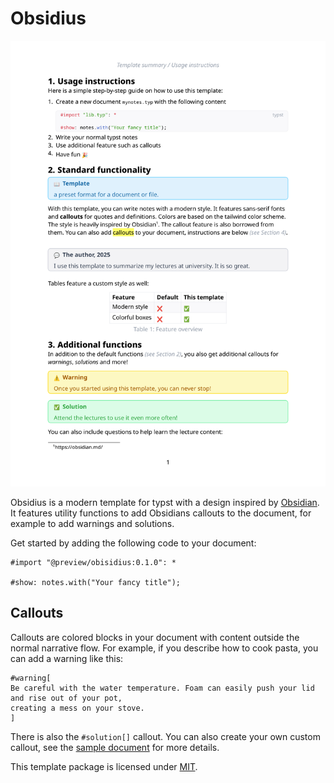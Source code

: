 # Obsidius

![Preview of Obsidius](./sample/sample.png)

Obsidius is a modern template for typst with a design inspired by [Obsidian](https://obsidian.md). 
It features utility functions to add Obsidians callouts to the document, for example to add warnings and solutions.

Get started by adding the following code to your document:

```typst
#import "@preview/obisidius:0.1.0": *

#show: notes.with("Your fancy title");
```

## Callouts

Callouts are colored blocks in your document with content outside the normal narrative flow.
For example, if you describe how to cook pasta, you can add a warning like this:

```typst
#warning[
Be careful with the water temperature. Foam can easily push your lid and rise out of your pot,
creating a mess on your stove.
]
```

There is also the `#solution[]` callout. 
You can also create your own custom callout, see the [sample document](sample/sample.typ) for more details.

This template package is licensed under [MIT](https://opensource.org/license/mit).
